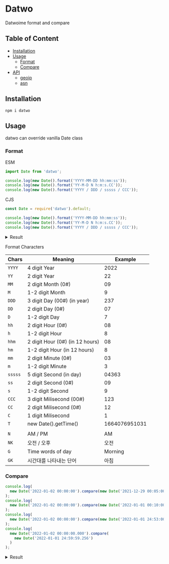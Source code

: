 # Datwo

Datwoime format and compare

## Table of Content

- [Installation](#installation)
- [Usage](#usage)
  - [Format](#format)
  - [Compare](#compare)
- [API](#api)
  - [geoip](#geoip)
  - [asn](#asn)

## Installation

```
npm i datwo
```

## Usage

datwo can override vanilla Date class

### Format

ESM

```js
import Date from 'datwo';

console.log(new Date().format('YYYY-MM-DD hh:mm:ss'));
console.log(new Date().format('YY-M-D N h:m:s.CC'));
console.log(new Date().format('YYYY / DDD / sssss / CCC'));
```

CJS

```js
const Date = require('datwo').default;

console.log(new Date().format('YYYY-MM-DD hh:mm:ss'));
console.log(new Date().format('YY-M-D N h:m:s.CC'));
console.log(new Date().format('YYYY / DDD / sssss / CCC'));
```

<details><summary>Result</summary>

```
2022-09-25 14:30:00
22-9-25 PM 2:30:0.02
2022 / 267 / 52200 / 023
```

</details>

Format Characters

| Chars   | Meaning                         | Example       |
| ------- | ------------------------------- | ------------- |
| `YYYY`  | 4 digit Year                    | 2022          |
| `YY`    | 2 digit Year                    | 22            |
| `MM`    | 2 digit Month (0#)              | 09            |
| `M`     | 1-2 digit Month                 | 9             |
| `DDD`   | 3 digit Day (00#) (in year)     | 237           |
| `DD`    | 2 digit Day (0#)                | 07            |
| `D`     | 1-2 digit Day                   | 7             |
| `hh`    | 2 digit Hour (0#)               | 08            |
| `h`     | 1-2 digit Hour                  | 8             |
| `hhm`   | 2 digit Hour (0#) (in 12 hours) | 08            |
| `hm`    | 1-2 digit Hour (in 12 hours)    | 8             |
| `mm`    | 2 digit Minute (0#)             | 03            |
| `m`     | 1-2 digit Minute                | 3             |
| `sssss` | 5 digit Second (in day)         | 04363         |
| `ss`    | 2 digit Second (0#)             | 09            |
| `s`     | 1-2 digit Second                | 9             |
| `CCC`   | 3 digit Milisecond (00#)        | 123           |
| `CC`    | 2 digit Milisecond (0#)         | 12            |
| `C`     | 1 digit Milisecond              | 1             |
| `T`     | new Date().getTime()            | 1664076951031 |
|         |                                 |               |
| `N`     | AM / PM                         | AM            |
| `NK`    | 오전 / 오후                     | 오전          |
| `G`     | Time words of day               | Morning       |
| `GK`    | 시간대를 나타내는 단어          | 아침          |

### Compare

```js
console.log(
  new Date('2022-01-02 00:00:00').compare(new Date('2021-12-29 00:05:00'))
);
console.log(
  new Date('2022-01-02 00:00:00').compare(new Date('2022-01-01 00:10:00'))
);
console.log(
  new Date('2022-01-02 00:00:00').compare(new Date('2022-01-01 24:53:00'))
);
console.log(
  new Date('2022-01-02 00:00:00.000').compare(
    new Date('2022-01-01 24:59:59.256')
  )
);
```

<details><summary>Result</summary>

```
사흘 전
23시간 전
7분 전
744밀리초 전
```

</details>
